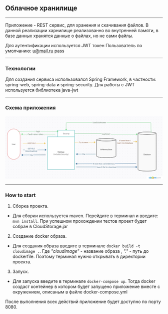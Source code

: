 ## Облачное хранилище
___
Приложение - REST сервис, для хранения и скачивания файлов.
В данной реализации харнилище реализованно во внутренней памяти, в базе данных хранятся данные
о файлах, но не сами файлы.


Для аутентификации используется JWT токен
Пользователь по умолчанию:
u@mail.ru
pass
___
### Технологии
Для создания сервиса использовался Spring Framework, в частности: spring-web,
spring-data и spring-security. Для работы с JWT используется библиотека java-jwt

___
### Cхема приложения
![Image alt](scheme.jpeg)
___
### How to start

1. Сборка проекта. 
 - Для сборки используется maven. Перейдите в терминал и введите: `mvn install`. 
При успешном прохождении тестов проект будет собран в CloudStorage.jar
2. Создание docker образа.
 - Для создания образа введите в терминале `docker build -t cloudimage .`. Где *"cloudimage"* - название образа
, *"."* - путь до dockerfile. Поэтому терминал нужно открывать в директории проекта.
3. Запуск.
 - Для запуска введите в терминале `docker-compose up`. Тогда docker создаст контейнер в котором будет запущено приложение 
вместе с окружением, описаным в файле docker-compose.yml

После выполнения всех действий приложение будет доступно по порту 8080.

